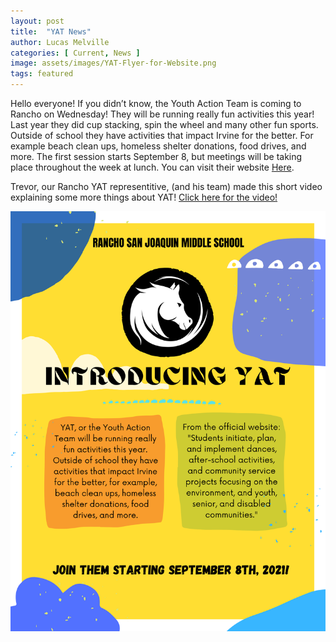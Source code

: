 ```yaml
---
layout: post
title:  "YAT News"
author: Lucas Melville
categories: [ Current, News ]
image: assets/images/YAT-Flyer-for-Website.png
tags: featured
---
```


Hello everyone! If you didn’t know, the Youth Action Team is coming to Rancho on Wednesday! They will be running really fun activities this year! Last year they did cup stacking, spin the wheel and many other fun sports. Outside of school they have activities that impact Irvine for the better. For example beach clean ups, homeless shelter donations, food drives, and more. The first session starts September 8, but meetings will be taking place throughout the week at lunch. You can visit their website [Here](https://bit.ly/3DqEaOf).

Trevor, our Rancho YAT representitive, (and his team) made this short video explaining some more things about YAT! [Click here for the video!](https://youtu.be/1XGBxCgWpP8)

![PNG](/assets/images/YAT-Flyer-for-Website.png)



